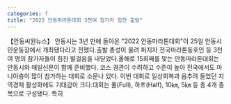```yaml
---
categories: f
title: "2022 안동마라톤대회 3천여 참가자 힘찬 출발"
---
```

【안동씨원뉴스】 안동시는 3년 만에 돌아온 "2022 안동마라톤대회"이 25일 안동시민운동장에서 개최됐다라고 전했다.출발 총성이 울려 퍼지자 전국마라톤동호인 등 3천여 명의 참가자들이 힘찬 발걸음을 내딛었다.올해로 15회째를 맞는 안동마라톤대회는 안동시와 매일신문이 함께 준비했다. 코스 경관이 수려하고 수준이 높아 전국에서도 마니아층이 많이 참가하는 대회로 소문나 있다. 이번 대회로 일상회복과 움추려 들었던 지역경제 활성화에도 기대감이 크다.대회는 풀(Full), 하프(Half), 10㎞, 5㎞ 등 총 4개 종목으로 구성됐다. 특히